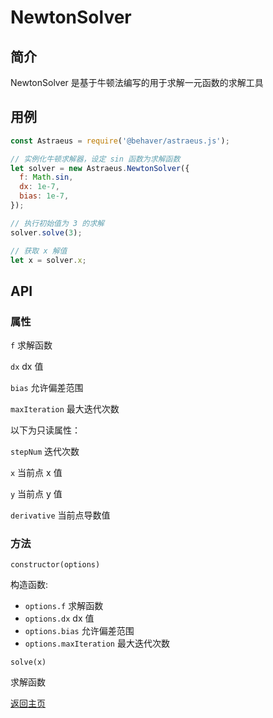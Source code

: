 # NewtonSolver

## 简介

NewtonSolver 是基于牛顿法编写的用于求解一元函数的求解工具

## 用例

```js
const Astraeus = require('@behaver/astraeus.js');

// 实例化牛顿求解器，设定 sin 函数为求解函数
let solver = new Astraeus.NewtonSolver({
  f: Math.sin,
  dx: 1e-7,
  bias: 1e-7,
});

// 执行初始值为 3 的求解
solver.solve(3);

// 获取 x 解值
let x = solver.x;
```

## API

### 属性

`f` 求解函数

`dx` dx 值

`bias` 允许偏差范围

`maxIteration` 最大迭代次数

以下为只读属性：

`stepNum` 迭代次数

`x` 当前点 x 值

`y` 当前点 y 值

`derivative` 当前点导数值

### 方法

`constructor(options)`

构造函数:

* `options.f` 求解函数
* `options.dx` dx 值
* `options.bias` 允许偏差范围
* `options.maxIteration` 最大迭代次数

`solve(x)`

求解函数

[返回主页](../../../readme.md)
